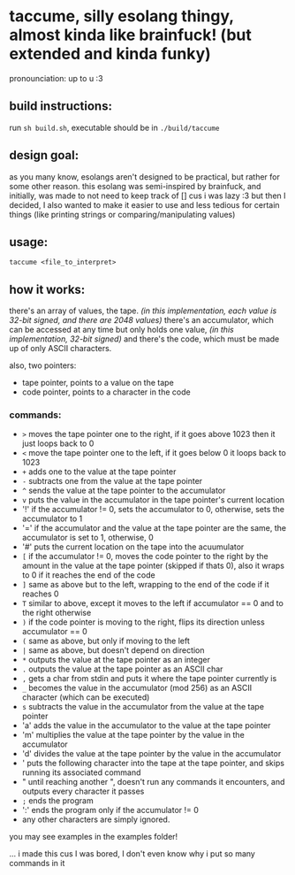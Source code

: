 # taccume, silly esolang thingy, almost kinda like brainfuck! (but extended and kinda funky)
pronounciation: up to u :3

## build instructions:
run `sh build.sh`, executable should be in `./build/taccume`

## design goal:
as you many know, esolangs aren't designed to be practical, but rather for some other reason.
this esolang was semi-inspired by brainfuck, and initially, was made to not need to keep track of [] cus i was lazy :3
but then I decided, I also wanted to make it easier to use and less tedious for certain things (like printing strings or comparing/manipulating values)

## usage:
`taccume <file_to_interpret>`

## how it works:
there's an array of values, the tape. *(in this implementation, each value is 32-bit signed, and there are 2048 values)*
there's an accumulator, which can be accessed at any time but only holds one value, *(in this implementation, 32-bit signed)*
and there's the code, which must be made up of only ASCII characters.

also, two pointers: 
- tape pointer, points to a value on the tape
- code pointer, points to a character in the code

### commands:
- `>` moves the tape pointer one to the right, if it goes above 1023 then it just loops back to 0
- `<` move the tape pointer one to the left, if it goes below 0 it loops back to 1023
- `+` adds one to the value at the tape pointer
- `-` subtracts one from the value at the tape pointer
- `^` sends the value at the tape pointer to the accumulator
- `v` puts the value in the accumulator in the tape pointer's current location
- '!' if the accumulator != 0, sets the accumulator to 0, otherwise, sets the accumulator to 1
- '=' if the accumulator and the value at the tape pointer are the same, the accumulator is set to 1, otherwise, 0
- '#' puts the current location on the tape into the acuumulator
- `[` if the accumulator != 0, moves the code pointer to the right by the amount in the value at the tape pointer (skipped if thats 0), also it wraps to 0 if it reaches the end of the code
- `]` same as above but to the left, wrapping to the end of the code if it reaches 0
- `T` similar to above, except it moves to the left if accumulator == 0 and to the right otherwise
- `)` if the code pointer is moving to the right, flips its direction unless accumulator == 0
- `(` same as above, but only if moving to the left
- `|` same as above, but doesn't depend on direction
- `*` outputs the value at the tape pointer as an integer
- `.` outputs the value at the tape pointer as an ASCII char
- `,` gets a char from stdin and puts it where the tape pointer currently is
- `_` becomes the value in the accumulator (mod 256) as an ASCII character (which can be executed)
- `s` subtracts the value in the accumulator from the value at the tape pointer
- 'a' adds the value in the accumulator to the value at the tape pointer
- 'm' multiplies the value at the tape pointer by the value in the accumulator
- 'd' divides the value at the tape pointer by the value in the accumulator
-  '  puts the following character into the tape at the tape pointer, and skips running its associated command
-  "  until reaching another ", doesn't run any commands it encounters, and outputs every character it passes
- `;` ends the program
- ':' ends the program only if the accumulator != 0
- any other characters are simply ignored.

you may see examples in the examples folder!



... i made this cus I was bored, I don't even know why i put so many commands in it

